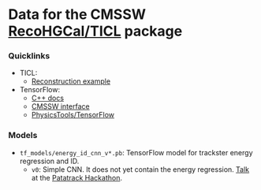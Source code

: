 # Data for the CMSSW [RecoHGCal/TICL](https://github.com/cms-sw/cmssw/tree/master/RecoHGCal/TICL) package

### Quicklinks

- TICL:
  - [Reconstruction example](http://hgcal.web.cern.ch/hgcal/Reconstruction/TICL/)
- TensorFlow:
  - [C++ docs](https://www.tensorflow.org/api_docs/cc)
  - [CMSSW interface](https://gitlab.cern.ch/mrieger/CMSSW-DNN)
  - [PhysicsTools/TensorFlow](https://github.com/cms-sw/cmssw/tree/master/PhysicsTools/TensorFlow)

### Models

- `tf_models/energy_id_cnn_v*.pb`: TensorFlow model for trackster energy regression and ID.
  - `v0`: Simple CNN. It does not yet contain the energy regression. [Talk](https://indico.cern.ch/event/799486/contributions/3492052/subcontributions/284302/attachments/1875750/3088524/MLforTICL_Scrum.pdf) at the [Patatrack Hackathon](https://indico.cern.ch/event/799486).
